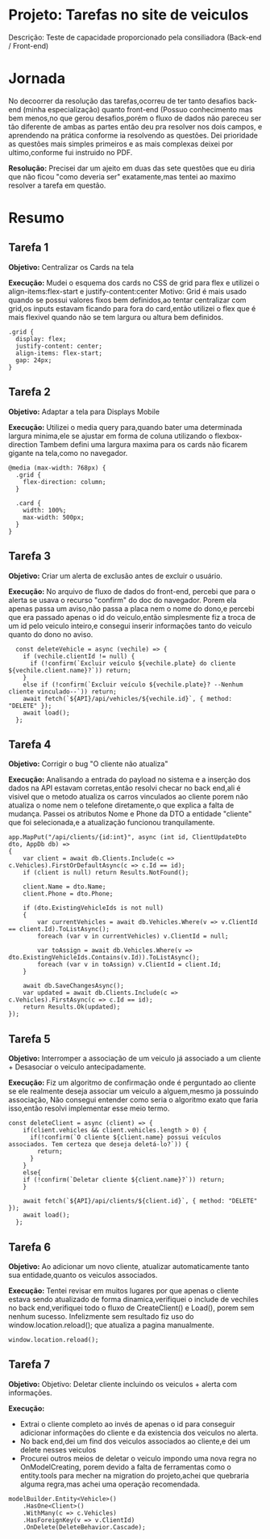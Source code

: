 # Projeto: Tarefas no site de veiculos

Descrição: Teste de capacidade proporcionado pela consiliadora (Back-end / Front-end)

# Jornada

No decoorrer da resolução das tarefas,ocorreu de ter tanto desafios back-end (minha especialização) quanto front-end (Possuo conhecimento mas bem menos,no que gerou desafios,porém o 
fluxo de dados não pareceu ser tão diferente de ambas as partes então deu pra resolver nos dois campos, e aprendendo na prática conforme ia resolvendo as questões.
Dei prioridade as questões mais simples primeiros e as mais complexas deixei por ultimo,conforme fui instruido no PDF.

**Resolução:** Precisei dar um ajeito em duas das sete questões que eu diria que não ficou "como deveria ser" exatamente,mas tentei ao maximo resolver a tarefa em questão.

# Resumo

## Tarefa 1

**Objetivo:** Centralizar os Cards na tela 

**Execução:** Mudei o esquema dos cards no CSS de grid para flex e utilizei o align-items:flex-start e justify-content:center
Motivo: Grid é mais usado quando se possui valores fixos bem definidos,ao tentar centralizar com grid,os inputs estavam ficando para fora do card,então utilizei
o flex que é mais flexivel quando não se tem largura ou altura bem definidos.

```
.grid {
  display: flex;
  justify-content: center;
  align-items: flex-start;
  gap: 24px;
}
```



## Tarefa 2

**Objetivo:** Adaptar a tela para Displays Mobile

**Execução:** Utilizei o media query para,quando bater uma determinada largura minima,ele se ajustar em forma de coluna utilizando o flexbox-direction
Tambem defini uma largura maxima para os cards não ficarem gigante na tela,como no navegador.

```
@media (max-width: 768px) {
  .grid {
    flex-direction: column;
  }

  .card {
    width: 100%;    
    max-width: 500px;
  }
}
```

## Tarefa 3

**Objetivo:** Criar um alerta de exclusão antes de excluir o usuário.

**Execução:** No arquivo de fluxo de dados do front-end, percebi que para o alerta se usava o recurso "confirm" do doc do navegador.
Porem ela apenas passa um aviso,não passa a placa nem o nome do dono,e percebi que era passado apenas o id do veiculo,então simplesmente fiz a troca
de um id pelo veiculo inteiro,e consegui inserir informações tanto do veiculo quanto do dono no aviso.

```
  const deleteVehicle = async (vechile) => {
    if (vechile.clientId != null) {
      if (!confirm(`Excluir veículo ${vechile.plate} do cliente ${vechile.client.name}?`)) return;
    }
    else if (!confirm(`Excluir veículo ${vechile.plate}? --Nenhum cliente vinculado--`)) return;
    await fetch(`${API}/api/vehicles/${vechile.id}`, { method: "DELETE" });
    await load();
  };
```

## Tarefa 4

**Objetivo:** Corrigir o bug "O cliente não atualiza"

**Execução:** Analisando a entrada do payload no sistema e a inserção dos dados na API estavam corretas,então resolvi checar no back end,ali é visivel que o metodo atualiza
os carros vinculados ao cliente porem não atualiza o nome nem o telefone diretamente,o que explica a falta de mudança. Passei os atributos Nome e Phone da DTO a entidade
"cliente" que foi selecionada,e a atualização funcionou tranquilamente.

```
app.MapPut("/api/clients/{id:int}", async (int id, ClientUpdateDto dto, AppDb db) =>
{
    var client = await db.Clients.Include(c => c.Vehicles).FirstOrDefaultAsync(c => c.Id == id);
    if (client is null) return Results.NotFound();

    client.Name = dto.Name;
    client.Phone = dto.Phone;

    if (dto.ExistingVehicleIds is not null)
    {
        var currentVehicles = await db.Vehicles.Where(v => v.ClientId == client.Id).ToListAsync();
        foreach (var v in currentVehicles) v.ClientId = null;

        var toAssign = await db.Vehicles.Where(v => dto.ExistingVehicleIds.Contains(v.Id)).ToListAsync();
        foreach (var v in toAssign) v.ClientId = client.Id;
    }

    await db.SaveChangesAsync();
    var updated = await db.Clients.Include(c => c.Vehicles).FirstAsync(c => c.Id == id);
    return Results.Ok(updated);
});
```

## Tarefa 5

**Objetivo:** Interromper a associação de um veiculo já associado a um cliente + Desasociar o veiculo antecipadamente.

**Execução:** Fiz um algoritmo de confirmação onde é perguntado ao cliente se ele realmente deseja associar um veiculo a alguem,mesmo ja possuindo associação, Não consegui entender como seria o algoritmo exato 
que faria isso,então resolvi implementar esse meio termo.

```
const deleteClient = async (client) => {
    if(client.vehicles && client.vehicles.length > 0) {
      if(!confirm(`O cliente ${client.name} possui veículos associados. Tem certeza que deseja deletá-lo?`)) {
        return;
      }
    }
    else{
    if (!confirm(`Deletar cliente ${client.name}?`)) return;
    }

    await fetch(`${API}/api/clients/${client.id}`, { method: "DELETE" });
    await load();
  };
```

## Tarefa 6

**Objetivo:** Ao adicionar um novo cliente, atualizar automaticamente tanto sua entidade,quanto os veiculos associados.

**Execução:** Tentei revisar em muitos lugares por que apenas o cliente estava sendo atualizado de forma dinamica,verifiquei o include de vechiles no back end,verifiquei todo o fluxo de
CreateClient() e Load(), porem sem nenhum sucesso. Infelizmente sem resultado fiz uso do window.location.reload(); que atualiza a pagina manualmente.

```
window.location.reload();
```

## Tarefa 7

**Objetivo:** Objetivo: Deletar cliente incluindo os veiculos + alerta com informações.

**Execução:**
- Extrai o cliente completo ao invés de apenas o id para conseguir adicionar informações do cliente e da existencia dos veiculos no alerta.
- No back end,dei um find dos veiculos associados ao cliente,e dei um delete nesses veiculos
- Procurei outros meios de deletar o veiculo impondo uma nova regra no OnModelCreating, porem devido a falta de ferramentas como o entity.tools para mecher na migration
do projeto,achei que quebraria alguma regra,mas achei uma operação recomendada.

```
modelBuilder.Entity<Vehicle>()
    .HasOne<Client>()
    .WithMany(c => c.Vehicles)
    .HasForeignKey(v => v.ClientId)
    .OnDelete(DeleteBehavior.Cascade);
```



